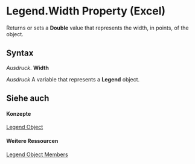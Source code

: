 
# Legend.Width Property (Excel)

Returns or sets a  **Double** value that represents the width, in points, of the object.


## Syntax

 _Ausdruck_. **Width**

 _Ausdruck_ A variable that represents a **Legend** object.


## Siehe auch


#### Konzepte


[Legend Object](9be53984-bc9c-f964-9ab3-be52d3699bd9.md)
#### Weitere Ressourcen


[Legend Object Members](http://msdn.microsoft.com/library/3b5e8714-67b8-9b58-f4c6-61f2b763ee00%28Office.15%29.aspx)